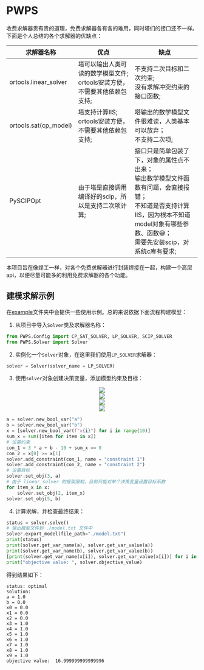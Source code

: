 PWPS
=========

收费求解器贵有贵的道理，免费求解器各有各的难用，同时塔们的接口还不一样。下面是个人总结的各个求解器的优缺点：

|求解器名称|优点 |缺点 |
|----|----|----|
|ortools.linear_solver|塔可以输出人类可读的数学模型文件;<br>ortools安装方便，不需要其他依赖包支持; |不支持二次目标和二次约束; <br>没有求解冲突约束的接口函数; |
|ortools.sat(cp_model)|塔支持计算IIS;<br>ortools安装方便，不需要其他依赖包支持;|塔输出的数学模型文件很难读，人类基本可以放弃；<br>不支持二次项; |
|PySCIPOpt|由于塔是直接调用编译好的scip，所以是支持二次项计算; |接口只是简单包装了下，对象的属性点不出来；<br>输出数学模型文件函数有问题，会直接报错；<br>不知道是否支持计算IIS，因为根本不知道model对象有哪些参数、函数😅；<br>需要先安装scip，对系统c库有要求; |

本项目旨在像焊工一样，对各个免费求解器进行封装焊接在一起，构建一个高层api，以便尽量可能多的利用免费求解器的各个功能。

建模求解示例
----------------------------
在[example](examples/)文件夹中会提供一些使用示例。总的来说依据下面流程构建模型：
1) 从项目中导入```Solver```类及求解器名称：
```python
from PWPS.Config import CP_SAT_SOLVER, LP_SOLVER, SCIP_SOLVER
from PWPS.Solver import Solver
```
2) 实例化一个```Solver```对象，在这里我们使用```LP_SOLVER```求解器：
```python
solver = Solver(solver_name = LP_SOLVER)
```
3) 使用```solver```对象创建决策变量，添加模型约束及目标：
<!-- $$
\min \quad 3a + 2\sum_{i=1}^{10}x_i + 5b
$$ --> 

<div align="center"><img style="background: white;" src="https://render.githubusercontent.com/render/math?math=%5Cmin%20%5Cquad%203a%20%2B%202%5Csum_%7Bi%3D1%7D%5E%7B10%7Dx_i%20%2B%205b"></div>

<!-- $$
\textrm{s.t.} \quad 3 * a + b - 10 + \sum_{i=1}^{10}x_i = 0
$$ --> 

<div align="center"><img style="background: white;" src="https://render.githubusercontent.com/render/math?math=%5Ctextrm%7Bs.t.%7D%20%5Cquad%203%20*%20a%20%2B%20b%20-%2010%20%2B%20%5Csum_%7Bi%3D1%7D%5E%7B10%7Dx_i%20%3D%200"></div>
<!-- $$
x_1 >= x_2
$$ --> 

<div align="center"><img style="background: white;" src="https://render.githubusercontent.com/render/math?math=x_1%20%3E%3D%20x_2"></div>

<!-- $$
a,b,x_i \in \left\{ 0, 1 \right\}
$$ --> 

<div align="center"><img style="background: white;" src="https://render.githubusercontent.com/render/math?math=a%2Cb%2Cx_i%20%5Cin%20%5Cleft%5C%7B%200%2C%201%20%5Cright%5C%7D"></div>

```python
a = solver.new_bool_var("a")
b = solver.new_bool_var("b")
x = [solver.new_bool_var(f"x{i}") for i in range(10)]
sum_x = sum([item for item in x])
# 设置约束
con_1 = 3 * a + b - 10 + sum_x == 0
con_2 = x[0] >= x[1]
solver.add_constraint(con_1, name = "constraint 1")
solver.add_constraint(con_2, name = "constraint 2")
# 设置目标
solver.set_obj(3, a)
# 由于 linear_solver 的框架限制，目前只能对单个决策变量设置目标系数
for item_x in x:
    solver.set_obj(2, item_x)
solver.set_obj(5, b)
```
4) 计算求解，并检查最终结果：
```python
status = solver.solve()
# 输出模型文件到 ./model.txt 文件中
solver.export_model(file_path="./model.txt")
print(status)
print(solver.get_var_name(a), solver.get_var_value(a))
print(solver.get_var_name(b), solver.get_var_value(b))
[print(solver.get_var_name(x[i]), solver.get_var_value(x[i])) for i in range(len(x))]
print("objective value: ", solver.objective_value)
```
得到结果如下：
```
status: optimal
solution: 
a = 1.0
b = 0.0
x0 = 0.0
x1 = 0.0
x2 = 0.0
x3 = 1.0
x4 = 1.0
x5 = 1.0
x6 = 1.0
x7 = 1.0
x8 = 1.0
x9 = 1.0
objective value:  16.999999999999996
```